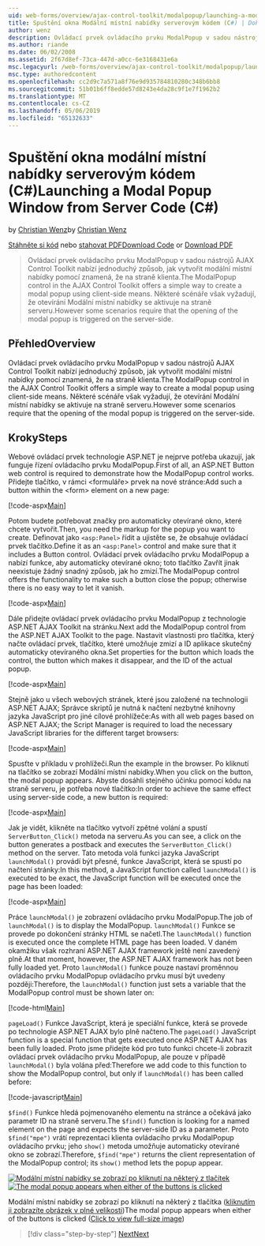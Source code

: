 ```yaml
---
uid: web-forms/overview/ajax-control-toolkit/modalpopup/launching-a-modal-popup-window-from-server-code-cs
title: Spuštění okna Modální místní nabídky serverovým kódem (C#) | Dokumentace Microsoftu
author: wenz
description: Ovládací prvek ovládacího prvku ModalPopup v sadou nástrojů AJAX Control Toolkit nabízí jednoduchý způsob, jak vytvořit modální místní nabídky pomocí znamená, že na straně klienta. Některé scénáře však vyžadují tento t...
ms.author: riande
ms.date: 06/02/2008
ms.assetid: 2f67d8ef-73ca-447d-a0cc-6e3168431e6a
msc.legacyurl: /web-forms/overview/ajax-control-toolkit/modalpopup/launching-a-modal-popup-window-from-server-code-cs
msc.type: authoredcontent
ms.openlocfilehash: cc2d9c7a571a8f76e9d935784810280c348b6bb8
ms.sourcegitcommit: 51b01b6ff8edde57d8243e4da28c9f1e7f1962b2
ms.translationtype: MT
ms.contentlocale: cs-CZ
ms.lasthandoff: 05/06/2019
ms.locfileid: "65132633"
---
```

# <a name="launching-a-modal-popup-window-from-server-code-c"></a><span data-ttu-id="bd9f8-104">Spuštění okna modální místní nabídky serverovým kódem (C#)</span><span class="sxs-lookup"><span data-stu-id="bd9f8-104">Launching a Modal Popup Window from Server Code (C#)</span></span>

<span data-ttu-id="bd9f8-105">by [Christian Wenz](https://github.com/wenz)</span><span class="sxs-lookup"><span data-stu-id="bd9f8-105">by [Christian Wenz](https://github.com/wenz)</span></span>

<span data-ttu-id="bd9f8-106">[Stáhněte si kód](http://download.microsoft.com/download/2/4/0/24052038-f942-4336-905b-b60ae56f0dd5/ModalPopup1.cs.zip) nebo [stahovat PDF](http://download.microsoft.com/download/b/6/a/b6ae89ee-df69-4c87-9bfb-ad1eb2b23373/modalpopup1CS.pdf)</span><span class="sxs-lookup"><span data-stu-id="bd9f8-106">[Download Code](http://download.microsoft.com/download/2/4/0/24052038-f942-4336-905b-b60ae56f0dd5/ModalPopup1.cs.zip) or [Download PDF](http://download.microsoft.com/download/b/6/a/b6ae89ee-df69-4c87-9bfb-ad1eb2b23373/modalpopup1CS.pdf)</span></span>

> <span data-ttu-id="bd9f8-107">Ovládací prvek ovládacího prvku ModalPopup v sadou nástrojů AJAX Control Toolkit nabízí jednoduchý způsob, jak vytvořit modální místní nabídky pomocí znamená, že na straně klienta.</span><span class="sxs-lookup"><span data-stu-id="bd9f8-107">The ModalPopup control in the AJAX Control Toolkit offers a simple way to create a modal popup using client-side means.</span></span> <span data-ttu-id="bd9f8-108">Některé scénáře však vyžadují, že otevírání Modální místní nabídky se aktivuje na straně serveru.</span><span class="sxs-lookup"><span data-stu-id="bd9f8-108">However some scenarios require that the opening of the modal popup is triggered on the server-side.</span></span>

## <a name="overview"></a><span data-ttu-id="bd9f8-109">Přehled</span><span class="sxs-lookup"><span data-stu-id="bd9f8-109">Overview</span></span>

<span data-ttu-id="bd9f8-110">Ovládací prvek ovládacího prvku ModalPopup v sadou nástrojů AJAX Control Toolkit nabízí jednoduchý způsob, jak vytvořit modální místní nabídky pomocí znamená, že na straně klienta.</span><span class="sxs-lookup"><span data-stu-id="bd9f8-110">The ModalPopup control in the AJAX Control Toolkit offers a simple way to create a modal popup using client-side means.</span></span> <span data-ttu-id="bd9f8-111">Některé scénáře však vyžadují, že otevírání Modální místní nabídky se aktivuje na straně serveru.</span><span class="sxs-lookup"><span data-stu-id="bd9f8-111">However some scenarios require that the opening of the modal popup is triggered on the server-side.</span></span>

## <a name="steps"></a><span data-ttu-id="bd9f8-112">Kroky</span><span class="sxs-lookup"><span data-stu-id="bd9f8-112">Steps</span></span>

<span data-ttu-id="bd9f8-113">Webové ovládací prvek technologie ASP.NET je nejprve potřeba ukazují, jak funguje řízení ovládacího prvku ModalPopup.</span><span class="sxs-lookup"><span data-stu-id="bd9f8-113">First of all, an ASP.NET Button web control is required to demonstrate how the ModalPopup control works.</span></span> <span data-ttu-id="bd9f8-114">Přidejte tlačítko, v rámci &lt;formuláře&gt; prvek na nové stránce:</span><span class="sxs-lookup"><span data-stu-id="bd9f8-114">Add such a button within the &lt;form&gt; element on a new page:</span></span>

[!code-aspx[Main](launching-a-modal-popup-window-from-server-code-cs/samples/sample1.aspx)]

<span data-ttu-id="bd9f8-115">Potom budete potřebovat značky pro automaticky otevírané okno, které chcete vytvořit.</span><span class="sxs-lookup"><span data-stu-id="bd9f8-115">Then, you need the markup for the popup you want to create.</span></span> <span data-ttu-id="bd9f8-116">Definovat jako `<asp:Panel>` řídit a ujistěte se, že obsahuje ovládací prvek tlačítko.</span><span class="sxs-lookup"><span data-stu-id="bd9f8-116">Define it as an `<asp:Panel>` control and make sure that it includes a Button control.</span></span> <span data-ttu-id="bd9f8-117">Ovládací prvek ovládacího prvku ModalPopup a nabízí funkce, aby automaticky otevírané okno; toto tlačítko Zavřít jinak neexistuje žádný snadný způsob, jak ho zmizí.</span><span class="sxs-lookup"><span data-stu-id="bd9f8-117">The ModalPopup control offers the functionality to make such a button close the popup; otherwise there is no easy way to let it vanish.</span></span>

[!code-aspx[Main](launching-a-modal-popup-window-from-server-code-cs/samples/sample2.aspx)]

<span data-ttu-id="bd9f8-118">Dále přidejte ovládací prvek ovládacího prvku ModalPopup z technologie ASP.NET AJAX Toolkit na stránku.</span><span class="sxs-lookup"><span data-stu-id="bd9f8-118">Next add the ModalPopup control from the ASP.NET AJAX Toolkit to the page.</span></span> <span data-ttu-id="bd9f8-119">Nastavit vlastnosti pro tlačítka, který načte ovládací prvek, tlačítko, které umožňuje zmizí a ID aplikace skutečný automaticky otevíraného okna.</span><span class="sxs-lookup"><span data-stu-id="bd9f8-119">Set properties for the button which loads the control, the button which makes it disappear, and the ID of the actual popup.</span></span>

[!code-aspx[Main](launching-a-modal-popup-window-from-server-code-cs/samples/sample3.aspx)]

<span data-ttu-id="bd9f8-120">Stejně jako u všech webových stránek, které jsou založené na technologii ASP.NET AJAX; Správce skriptů je nutná k načtení nezbytné knihovny jazyka JavaScript pro jiné cílové prohlížeče:</span><span class="sxs-lookup"><span data-stu-id="bd9f8-120">As with all web pages based on ASP.NET AJAX; the Script Manager is required to load the necessary JavaScript libraries for the different target browsers:</span></span>

[!code-aspx[Main](launching-a-modal-popup-window-from-server-code-cs/samples/sample4.aspx)]

<span data-ttu-id="bd9f8-121">Spusťte v příkladu v prohlížeči.</span><span class="sxs-lookup"><span data-stu-id="bd9f8-121">Run the example in the browser.</span></span> <span data-ttu-id="bd9f8-122">Po kliknutí na tlačítko se zobrazí Modální místní nabídky.</span><span class="sxs-lookup"><span data-stu-id="bd9f8-122">When you click on the button, the modal popup appears.</span></span> <span data-ttu-id="bd9f8-123">Abyste dosáhli stejného účinku pomocí kódu na straně serveru, je potřeba nové tlačítko:</span><span class="sxs-lookup"><span data-stu-id="bd9f8-123">In order to achieve the same effect using server-side code, a new button is required:</span></span>

[!code-aspx[Main](launching-a-modal-popup-window-from-server-code-cs/samples/sample5.aspx)]

<span data-ttu-id="bd9f8-124">Jak je vidět, klikněte na tlačítko vytvoří zpětné volání a spustí `ServerButton_Click()` metoda na serveru.</span><span class="sxs-lookup"><span data-stu-id="bd9f8-124">As you can see, a click on the button generates a postback and executes the `ServerButton_Click()` method on the server.</span></span> <span data-ttu-id="bd9f8-125">Tato metoda volá funkci jazyka JavaScript `launchModal()` provádí být přesné, funkce JavaScript, která se spustí po načtení stránky:</span><span class="sxs-lookup"><span data-stu-id="bd9f8-125">In this method, a JavaScript function called `launchModal()` is executed to be exact, the JavaScript function will be executed once the page has been loaded:</span></span>

[!code-aspx[Main](launching-a-modal-popup-window-from-server-code-cs/samples/sample6.aspx)]

<span data-ttu-id="bd9f8-126">Práce `launchModal()` je zobrazení ovládacího prvku ModalPopup.</span><span class="sxs-lookup"><span data-stu-id="bd9f8-126">The job of `launchModal()` is to display the ModalPopup.</span></span> <span data-ttu-id="bd9f8-127">`launchModal()` Funkce se provede po dokončení stránky HTML se načetl.</span><span class="sxs-lookup"><span data-stu-id="bd9f8-127">The `launchModal()` function is executed once the complete HTML page has been loaded.</span></span> <span data-ttu-id="bd9f8-128">V daném okamžiku však rozhraní ASP.NET AJAX framework ještě není zavedený plně.</span><span class="sxs-lookup"><span data-stu-id="bd9f8-128">At that moment, however, the ASP.NET AJAX framework has not been fully loaded yet.</span></span> <span data-ttu-id="bd9f8-129">Proto `launchModal()` funkce pouze nastaví proměnnou ovládacího prvku ModalPopup ovládacího prvku musí být uvedeny později:</span><span class="sxs-lookup"><span data-stu-id="bd9f8-129">Therefore, the `launchModal()` function just sets a variable that the ModalPopup control must be shown later on:</span></span>

[!code-html[Main](launching-a-modal-popup-window-from-server-code-cs/samples/sample7.html)]

<span data-ttu-id="bd9f8-130">`pageLoad()` Funkce JavaScript, která je speciální funkce, která se provede po technologie ASP.NET AJAX bylo plně načteno.</span><span class="sxs-lookup"><span data-stu-id="bd9f8-130">The `pageLoad()` JavaScript function is a special function that gets executed once ASP.NET AJAX has been fully loaded.</span></span> <span data-ttu-id="bd9f8-131">Proto jsme přidejte kód pro tuto funkci chcete-li zobrazit ovládací prvek ovládacího prvku ModalPopup, ale pouze v případě `launchModal()` byla volána před:</span><span class="sxs-lookup"><span data-stu-id="bd9f8-131">Therefore we add code to this function to show the ModalPopup control, but only if `launchModal()` has been called before:</span></span>

[!code-javascript[Main](launching-a-modal-popup-window-from-server-code-cs/samples/sample8.js)]

<span data-ttu-id="bd9f8-132">`$find()` Funkce hledá pojmenovaného elementu na stránce a očekává jako parametr ID na straně serveru.</span><span class="sxs-lookup"><span data-stu-id="bd9f8-132">The `$find()` function is looking for a named element on the page and expects the server-side ID as a parameter.</span></span> <span data-ttu-id="bd9f8-133">Proto `$find("mpe")` vrátí reprezentaci klienta ovládacího prvku ModalPopup ovládacího prvku; jeho `show()` metoda umožňuje automaticky otevírané okno se zobrazí.</span><span class="sxs-lookup"><span data-stu-id="bd9f8-133">Therefore, `$find("mpe")` returns the client representation of the ModalPopup control; its `show()` method lets the popup appear.</span></span>

<span data-ttu-id="bd9f8-134">[![Modální místní nabídky se zobrazí po kliknutí na některý z tlačítek](launching-a-modal-popup-window-from-server-code-cs/_static/image2.png)](launching-a-modal-popup-window-from-server-code-cs/_static/image1.png)</span><span class="sxs-lookup"><span data-stu-id="bd9f8-134">[![The modal popup appears when either of the buttons is clicked](launching-a-modal-popup-window-from-server-code-cs/_static/image2.png)](launching-a-modal-popup-window-from-server-code-cs/_static/image1.png)</span></span>

<span data-ttu-id="bd9f8-135">Modální místní nabídky se zobrazí po kliknutí na některý z tlačítka ([kliknutím ji zobrazíte obrázek v plné velikosti](launching-a-modal-popup-window-from-server-code-cs/_static/image3.png))</span><span class="sxs-lookup"><span data-stu-id="bd9f8-135">The modal popup appears when either of the buttons is clicked ([Click to view full-size image](launching-a-modal-popup-window-from-server-code-cs/_static/image3.png))</span></span>

> [!div class="step-by-step"]
> [<span data-ttu-id="bd9f8-136">Next</span><span class="sxs-lookup"><span data-stu-id="bd9f8-136">Next</span></span>](using-modalpopup-with-a-repeater-control-cs.md)
